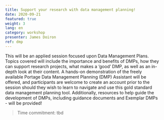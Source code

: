 ```yaml
---
title: Support your research with data management planning!
date: 2020-09-21
featured: true
weight: 3
lang: en
category: workshop
presenter: James Doiron
ref: dmp
---
```


This will be an applied session focused upon Data Management Plans. Topics covered will include the importance and benefits of DMPs, how they can support research projects, what makes a ‘good’ DMP, as well as an in-depth look at their content. A hands-on demonstration of the freely available Portage Data Management Planning (DMP) Assistant will be offered, and participants are welcome to create an account prior to the session should they wish to learn to navigate and use this gold standard data management planning tool. Additionally, resources to help guide the development of DMPs, including guidance documents and Exemplar DMPs - will be provided!

>Time commitment: tbd
